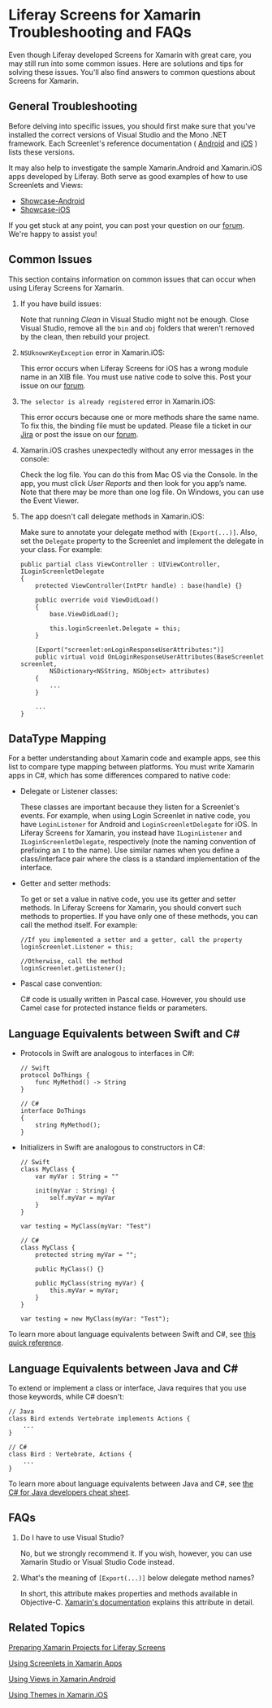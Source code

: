 # Liferay Screens for Xamarin Troubleshooting and FAQs [](id=liferay-screens-for-xamarin-troubleshooting-and-faqs)

Even though Liferay developed Screens for Xamarin with great care, you may still 
run into some common issues. Here are solutions and tips for solving these 
issues. You'll also find answers to common questions about Screens for Xamarin. 

## General Troubleshooting [](id=general-troubleshooting)

Before delving into specific issues, you should first make sure that you've 
installed the correct versions of Visual Studio and the Mono .NET framework. 
Each Screenlet's reference documentation (
[Android](/develop/reference/-/knowledge_base/7-0/screenlets-in-liferay-screens-for-android) 
and 
[iOS](/develop/reference/-/knowledge_base/7-0/screenlets-in-liferay-screens-for-ios)
) lists these versions. 

It may also help to investigate the sample Xamarin.Android and Xamarin.iOS apps 
developed by Liferay. Both serve as good examples of how to use Screenlets and 
Views: 

- [Showcase-Android](https://github.com/liferay/liferay-screens/tree/develop/xamarin/Samples/Showcase-Android)
- [Showcase-iOS](https://github.com/liferay/liferay-screens/tree/develop/xamarin/Samples/Showcase-Android)

If you get stuck at any point, you can post your question on our 
[forum](https://www.liferay.com/community/forums/-/message_boards/category/42706063). 
We're happy to assist you! 

## Common Issues [](id=common-issues)

This section contains information on common issues that can occur when using 
Liferay Screens for Xamarin.

1.  If you have build issues:

    Note that running *Clean* in Visual Studio might not be enough. Close Visual
    Studio, remove all the `bin` and `obj` folders that weren't removed by the 
    clean, then rebuild your project. 

2.  `NSUknownKeyException` error in Xamarin.iOS:

    This error occurs when Liferay Screens for iOS has a wrong module name in an 
    XIB file. You must use native code to solve this. Post your issue on our 
    [forum](https://www.liferay.com/community/forums/-/message_boards/category/42706063).

3.  `The selector is already registered` error in Xamarin.iOS:

    This error occurs because one or more methods share the same name. To fix 
    this, the binding file must be updated. Please file a ticket in our 
    [Jira](https://issues.liferay.com/browse/LMW/) 
    or post the issue on our 
    [forum](https://www.liferay.com/community/forums/-/message_boards/category/42706063).

4.  Xamarin.iOS crashes unexpectedly without any error messages in the console:

    Check the log file. You can do this from Mac OS via the Console. In the app, 
    you must click *User Reports* and then look for you app’s name. Note that 
    there may be more than one log file. On Windows, you can use the Event 
    Viewer.
    
5.  The app doesn't call delegate methods in Xamarin.iOS:

    Make sure to annotate your delegate method with `[Export(...)]`. Also, set 
    the `Delegate` property to the Screenlet and implement the delegate in your 
    class. For example:

        public partial class ViewController : UIViewController, ILoginScreenletDelegate
        {
            protected ViewController(IntPtr handle) : base(handle) {}

            public override void ViewDidLoad()
            {
                base.ViewDidLoad();

                this.loginScreenlet.Delegate = this;
            }

            [Export("screenlet:onLoginResponseUserAttributes:")]
            public virtual void OnLoginResponseUserAttributes(BaseScreenlet screenlet, 
                NSDictionary<NSString, NSObject> attributes)
            {
                ...
            }

            ...
        }

## DataType Mapping [](id=datatype-mapping)

For a better understanding about Xamarin code and example apps, see this list to 
compare type mapping between platforms. You must write Xamarin apps in C#, which 
has some differences compared to native code: 

-   Delegate or Listener classes:

    These classes are important because they listen for a Screenlet's events. 
    For example, when using Login Screenlet in native code, you have 
    `LoginListener` for Android and `LoginScreenletDelegate` for iOS. In Liferay 
    Screens for Xamarin, you instead have `ILoginListener` and 
    `ILoginScreenletDelegate`, respectively (note the naming convention of 
    prefixing an `I` to the name). Use similar names when you define a 
    class/interface pair where the class is a standard implementation of the 
    interface.

-   Getter and setter methods:

    To get or set a value in native code, you use its getter and setter methods. 
    In Liferay Screens for Xamarin, you should convert such methods to 
    properties. If you have only one of these methods, you can call the method 
    itself. For example:

        //If you implemented a setter and a getter, call the property
        loginScreenlet.Listener = this;

        //Otherwise, call the method
        loginScreenlet.getListener();

-   Pascal case convention:

    C# code is usually written in Pascal case. However, you should use Camel 
    case for protected instance fields or parameters. 

## Language Equivalents between Swift and C# [](id=language-equivalents-between-swift-and-c)

-   Protocols in Swift are analogous to interfaces in C#:

        // Swift
        protocol DoThings {
            func MyMethod() -> String
        }

        // C#
        interface DoThings
        {
            string MyMethod();
        }

-   Initializers in Swift are analogous to constructors in C#:

        // Swift
        class MyClass {
            var myVar : String = ""

            init(myVar : String) {
                self.myVar = myVar
            }
        }

        var testing = MyClass(myVar: "Test")

        // C#
        class MyClass {
            protected string myVar = "";

            public MyClass() {}

            public MyClass(string myVar) {
                this.myVar = myVar;
            }
        }

        var testing = new MyClass(myVar: "Test");

To learn more about language equivalents between Swift and C#, see 
[this quick reference](https://download.microsoft.com/download/4/6/9/469501F4-5F6B-4E51-897C-9A216CFB30A3/SwiftCSharpPoster.pdf). 

## Language Equivalents between Java and C# [](id=language-equivalents-between-java-and-c)

To extend or implement a class or interface, Java requires that you use those 
keywords, while C# doesn't:

    // Java
    class Bird extends Vertebrate implements Actions {
        ...
    }

    // C#
    class Bird : Vertebrate, Actions {
        ...
    }

To learn more about language equivalents between Java and C#, see 
[the C# for Java developers cheat sheet](https://www.google.com/url?sa=t&rct=j&q=&esrc=s&source=web&cd=1&cad=rja&uact=8&ved=0ahUKEwjbr8bgz_XXAhWMMyYKHeUPA5wQFgg7MAA&url=http%3A%2F%2Fdownload.microsoft.com%2Fdownload%2FD%2FE%2FE%2FDEE91FC0-7AA9-4F6E-9FFA-8658AA0FA080%2FCSharp%2520for%2520Java%2520Developers%2520-%2520Cheat%2520Sheet.pdf&usg=AOvVaw1i0RzOcmyol7LhD59k9cUE). 

## FAQs [](id=faqs)

1.  Do I have to use Visual Studio?

    No, but we strongly recommend it. If you wish, however, you can use Xamarin 
    Studio or Visual Studio Code instead. 
    
2.  What's the meaning of `[Export(...)]` below delegate method names? 

    In short, this attribute makes properties and methods available in 
    Objective-C. 
    [Xamarin's documentation](https://developer.xamarin.com/api/type/MonoTouch.Foundation.ExportAttribute/) 
    explains this attribute in detail. 

## Related Topics [](id=related-topics)

[Preparing Xamarin Projects for Liferay Screens](/develop/tutorials/-/knowledge_base/7-0/preparing-xamarin-projects-for-liferay-screens)

[Using Screenlets in Xamarin Apps](/develop/tutorials/-/knowledge_base/7-0/using-screenlets-in-xamarin-apps)

[Using Views in Xamarin.Android](/develop/tutorials/-/knowledge_base/7-0/using-views-in-xamarin-android)

[Using Themes in Xamarin.iOS](/develop/tutorials/-/knowledge_base/7-0/using-themes-in-xamarin-ios)
